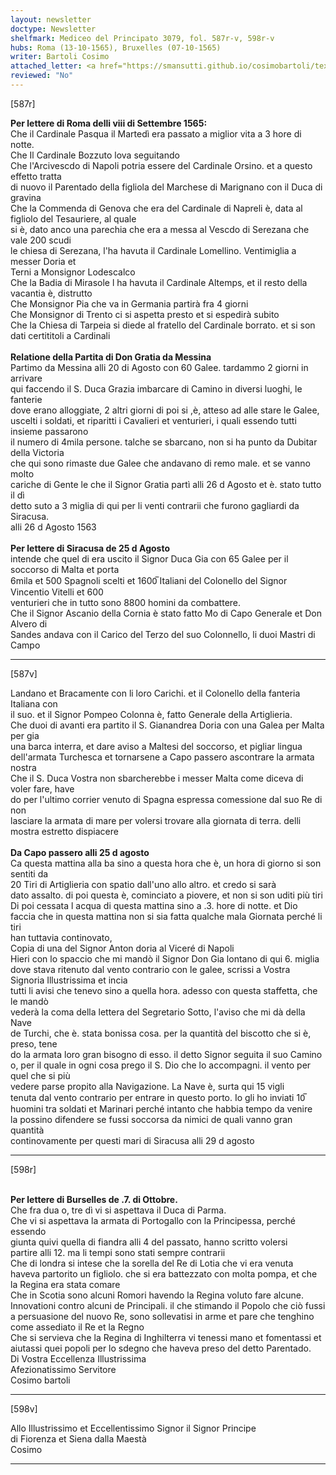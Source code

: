 ```yaml
---
layout: newsletter
doctype: Newsletter
shelfmark: Mediceo del Principato 3079, fol. 587r-v, 598r-v
hubs: Roma (13-10-1565), Bruxelles (07-10-1565)
writer: Bartoli Cosimo
attached_letter: <a href="https://smansutti.github.io/cosimobartoli/texts/2977_086/">2977_086</a>
reviewed: "No"
---
```


[587r]  
  
  
<strong>Per lettere di Roma delli viii di Settembre 1565:</strong>  
Che il Cardinale Pasqua il Martedì era passato a miglior vita a 3 hore di notte.  
Che Il Cardinale Bozzuto lova seguitando  
Che l'Arcivescdo di Napoli potria essere del Cardinale Orsino. et a questo effetto tratta  
di nuovo il Parentado della figliola del Marchese di Marignano con il Duca di gravina  
Che la Commenda di Genova che era del Cardinale di Napreli è, data al figliolo del Tesauriere, al quale  
si è, dato anco una parechia che era a messa al Vescdo di Serezana che vale 200 scudi  
le chiesa di Serezana, l'ha havuta il Cardinale Lomellino. Ventimiglia a messer Doria et  
Terni a Monsignor Lodescalco  
Che la Badia di Mirasole l ha havuta il Cardinale Altemps, et il resto della vacantia è, distrutto  
Che Monsignor Pia che va in Germania partirà fra 4 giorni  
Che Monsignor di Trento ci si aspetta presto et si espedirà subito  
Che la Chiesa di Tarpeia si diede al fratello del Cardinale borrato. et si son dati certititoli a Cardinali  
<br/><strong>Relatione della Partita di Don Gratia da Messina</strong>  
Partimo da Messina alli 20 di Agosto con 60 Galee. tardammo 2 giorni in arrivare  
qui faccendo il S. Duca Grazia imbarcare di Camino in diversi luoghi, le fanterie  
dove erano alloggiate, 2 altri giorni di poi si ,è, atteso ad alle stare le Galee,  
uscelti i soldati, et riparitti i Cavalieri et venturieri, i quali essendo tutti insieme passarono  
il numero di 4mila persone. talche se sbarcano, non si ha punto da Dubitar della Victoria  
che qui sono rimaste due Galee che andavano di remo male. et se vanno molto  
cariche di Gente le che il Signor Gratia partì alli 26 d Agosto et è. stato tutto il dì  
detto suto a 3 miglia di qui per li venti contrarii che furono gagliardi da Siracusa.  
alli 26 d Agosto 1563  
<br/><strong>Per lettere di Siracusa de 25 d Agosto</strong>  
intende che quel di era uscito il Signor Duca Gia con 65 Galee per il soccorso di Malta et porta  
6mila et 500 Spagnoli scelti et 1600̅ Italiani del Colonello del Signor Vincentio Vitelli et 600  
venturieri che in tutto sono 8800 homini da combattere.  
Che il Signor Ascanio della Cornia è stato fatto Mo di Capo Generale et Don Alvero di  
Sandes andava con il Carico del Terzo del suo Colonnello, li duoi Mastri di Campo  
  
---  

[587v]  
  
  
Landano et Bracamente con li loro Carichi. et il Colonello della fanteria Italiana con  
il suo. et il Signor Pompeo Colonna è, fatto Generale della Artiglieria.  
Che duoi di avanti era partito il S. Gianandrea Doria con una Galea per Malta per gia  
una barca interra, et dare aviso a Maltesi del soccorso, et pigliar lingua  
dell'armata Turchesca et tornarsene a Capo passero ascontrare la armata nostra  
Che il S. Duca Vostra non sbarcherebbe i messer Malta come diceva di voler fare, have  
do per l'ultimo corrier venuto di Spagna espressa comessione dal suo Re di non  
lasciare la armata di mare per volersi trovare alla giornata di terra. delli  
mostra estretto dispiacere  
<br/><strong>Da Capo passero alli 25 d agosto</strong>  
Ca questa mattina alla ba sino a questa hora che è, un hora di giorno si son sentiti da  
20 Tiri di Artiglieria con spatio dall'uno allo altro. et credo si sarà  
dato assalto. di poi questa è, cominciato a piovere, et non si son uditi più tiri  
Di poi cessata l acqua di questa mattina sino a .3. hore di notte. et Dio  
faccia che in questa mattina non si sia fatta qualche mala Giornata perché li tiri  
han tuttavia continovato,  
Copia di una del Signor Anton doria al Viceré di Napoli  
Hieri con lo spaccio che mi mandò il Signor Don Gia lontano di qui 6. miglia  
dove stava ritenuto dal vento contrario con le galee, scrissi a Vostra Signoria Illustrissima et incia  
tutti li avisi che tenevo sino a quella hora. adesso con questa staffetta, che le mandò  
vederà la coma della lettera del Segretario Sotto, l'aviso che mi dà della Nave  
de Turchi, che è. stata bonissa cosa. per la quantità del biscotto che si è, preso, tene  
do la armata loro gran bisogno di esso. il detto Signor seguita il suo Camino  
o, per il quale in ogni cosa prego il S. Dio che lo accompagni. il vento per quel che si più  
vedere parse propito alla Navigazione. La Nave è, surta qui 15 vigli  
tenuta dal vento contrario per entrare in questo porto. Io gli ho inviati 10̅  
huomini tra soldati et Marinari perché intanto che habbia tempo da venire  
la possino difendere se fussi soccorsa da nimici de quali vanno gran quantità  
continovamente per questi mari di Siracusa alli 29 d agosto  
  
---  

[598r]  
  
  
<br/><strong>Per lettere di Burselles de .7. di Ottobre.</strong>  
Che fra dua o, tre dì vi si aspettava il Duca di Parma.  
Che vi si aspettava la armata di Portogallo con la Principessa, perché essendo  
giunta quivi quella di fiandra alli 4 del passato, hanno scritto volersi  
partire alli 12. ma li tempi sono stati sempre contrarii  
Che di londra si intese che la sorella del Re di Lotia che vi era venuta  
haveva partorito un figliolo. che si era battezzato con molta pompa, et che  
la Regina era stata comare  
Che in Scotia sono alcuni Romori havendo la Regina voluto fare alcune.  
Innovationi contro alcuni de Principali. il che stimando il Popolo che ciò fussi  
a persuasione del nuovo Re, sono sollevatisi in arme et pare che tenghino  
come assediato il Re et la Regno  
Che si servieva che la Regina di Inghilterra vi tenessi mano et fomentassi et  
aiutassi quei popoli per lo sdegno che haveva preso del detto Parentado.  
Di Vostra Eccellenza Illustrissima  
Afezionatissimo Servitore  
Cosimo bartoli  
  
---  

[598v]  
  
  
Allo Illustrissimo et Eccellentissimo Signor il Signor Principe  
di Fiorenza et Siena dalla Maestà  
Cosimo  
  
---  


